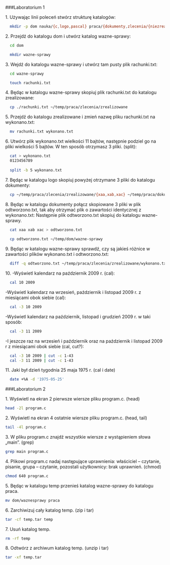 ###Laboratorium 1

1\. Używając linii poleceń stwórz strukturę katalogów:
```sh
  mkdir -p dom nauka/{c,logo,pascal} praca/{dokumenty,zlecenia/{niezrealizowane,zrealizowane}}
```

2\. Przejdź do katalogu dom i utwórz katalog wazne-sprawy:
```sh
  cd dom

  mkdir wazne-sprawy
```
  
3\. Wejdź do katalogu wazne-sprawy i utwórz tam pusty plik rachunki.txt:
```sh
  cd wazne-sprawy

  touch rachunki.txt
```

4\. Będąc w katalogu wazne-sprawy skopiuj plik rachunki.txt do katalogu zrealizowane:
```sh
  cp ./rachunki.txt ~/temp/praca/zlecenia/zrealizowane
```

5\. Przejdź do katalogu zrealizowane i zmień nazwę pliku rachunki.txt na wykonano.txt:
```sh
  mv rachunki.txt wykonano.txt
```

6\. Utwórz plik wykonano.txt wielkości 11 bajtów, następnie podziel go na pliki wielkości 5 bajtów. W ten sposób otrzymasz 3 pliki. (split):
```sh
  cat > wykonano.txt
  0123456789
  
  split -b 5 wykonano.txt
```
  
7\. Będąc w katalogu logo skopiuj powyżej otrzymane 3 pliki do katalogu dokumenty:
```sh
  cp ~/temp/praca/zlecenia/zrealizowane/{xaa,xab,xac} ~/temp/praca/dokumenty
```

8\. Będąc w katalogu dokumenty połącz skopiowane 3 pliki w plik odtworzono.txt, tak aby otrzymać plik o zawartości identycznej z wykonano.txt: 
Następnie plik odtworzono.txt skopiuj do katalogu wazne-sprawy.
```sh
  cat xaa xab xac > odtworzono.txt
  
  cp odtworzono.txt ~/temp/dom/wazne-sprawy
```

9\. Będąc w katalogu wazne-sprawy sprawdź, czy są jakieś różnice w zawartości plików wykonano.txt i odtworzono.txt:
```sh
  diff -q odtworzono.txt ~/temp/praca/zlecenia/zrealizowane/wykonano.txt 
```

10\. 
-Wyświetl kalendarz na październik 2009 r. (cal):
```sh
  cal 10 2009
```

-Wyświetl kalendarz na wrzesień, październik i listopad 2009 r. z miesiącami obok siebie (cal):  
```sh
  cal -3 10 2009
```

-Wyświetl kalendarz na październik, listopad i grudzień 2009 r. w taki sposób:
```sh
  cal -3 11 2009
```

-I jeszcze raz na wrzesień i październik oraz na październik i listopad 2009 r z miesiącami obok siebie (cal, cut?):
```sh
  cal -3 10 2009 | cut -c 1-43
  cal -3 11 2009 | cut -c 1-43
```

11\. Jaki był dzień tygodnia 25 maja 1975 r. (cal i date)
```sh
  date +%A -d '1975-05-25'
```

###Laboratorium 2

1\. Wyświetl na ekran 2 pierwsze wiersze pliku program.c. (head)
```sh
head -2l program.c
```

2\. Wyświetl na ekran 4 ostatnie wiersze pliku program.c. (head, tail)
```sh
tail -4l program.c
```

3\. W pliku program.c znajdź wszystkie wiersze z wystąpieniem słowa „main”. (grep)
```sh
grep main program.c
```

4\. Plikowi program.c nadaj następujące uprawnienia: właściciel – czytanie, pisanie, grupa – czytanie, pozostali użytkownicy: brak uprawnień. (chmod)
```sh
chmod 640 program.c
```

5\. Będąc w katalogu temp przenieś katalog wazne-sprawy do katalogu praca.
```sh
mv dom/waznesprawy praca
```

6\. Zarchiwizuj cały katalog temp. (zip i tar)
```sh
tar -cf temp.tar temp
```

7\. Usuń katalog temp.
```sh
rm -rf temp
```

8\. Odtwórz z archiwum katalog temp. (unzip i tar)
```sh
tar -xf temp.tar
```
